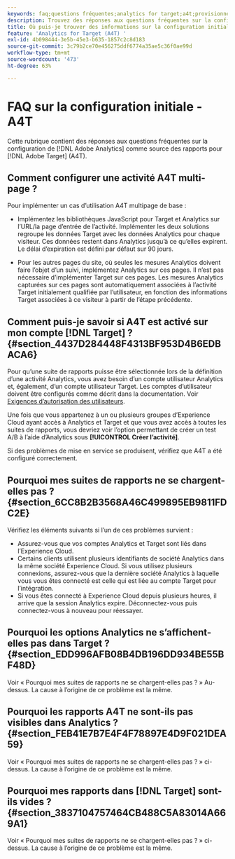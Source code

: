 ```yaml
---
keywords: faq;questions fréquentes;analytics for target;a4t;provisionnement;provisionnement;Adobe Experience Cloud
description: Trouvez des réponses aux questions fréquentes sur la configuration des activités Analytics pour  [!DNL Target] (A4T), which lets you use Analytics reporting for [!DNL Target] .
title: Où puis-je trouver des informations sur la configuration initiale d’A4T ?
feature: 'Analytics for Target (A4T) '
exl-id: 4b098444-3e5b-45e3-b635-1857c2c8d183
source-git-commit: 3c79b2ce70e456275ddf6774a35ae5c36f0ae99d
workflow-type: tm+mt
source-wordcount: '473'
ht-degree: 63%

---
```


# FAQ sur la configuration initiale - A4T

Cette rubrique contient des réponses aux questions fréquentes sur la configuration de [!DNL Adobe Analytics] comme source des rapports pour [!DNL Adobe Target] (A4T).

## Comment configurer une activité A4T multi-page ?

Pour implémenter un cas d’utilisation A4T multipage de base :

* Implémentez les bibliothèques JavaScript pour Target et Analytics sur l’URL/la page d’entrée de l’activité. Implémenter les deux solutions regroupe les données Target avec les données Analytics pour chaque visiteur. Ces données restent dans Analytics jusqu’à ce qu’elles expirent. Le délai d’expiration est défini par défaut sur 90 jours.

* Pour les autres pages du site, où seules les mesures Analytics doivent faire l’objet d’un suivi, implémentez Analytics sur ces pages. Il n’est pas nécessaire d’implémenter Target sur ces pages. Les mesures Analytics capturées sur ces pages sont automatiquement associées à l’activité Target initialement qualifiée par l’utilisateur, en fonction des informations Target associées à ce visiteur à partir de l’étape précédente.

## Comment puis-je savoir si A4T est activé sur mon compte [!DNL Target] ? {#section_4437D284448F4313BF953D4B6EDBACA6}

Pour qu’une suite de rapports puisse être sélectionnée lors de la définition d’une activité Analytics, vous avez besoin d’un compte utilisateur Analytics et, également, d’un compte utilisateur Target. Les comptes d’utilisateur doivent être configurés comme décrit dans la documentation. Voir [Exigences d’autorisation des utilisateurs](/help/c-integrating-target-with-mac/a4t/account-reqs.md#concept_4BC06CAB00BF46FF9362AFE98656B083).

Une fois que vous appartenez à un ou plusieurs groupes d’Experience Cloud ayant accès à Analytics et Target et que vous avez accès à toutes les suites de rapports, vous devriez voir l’option permettant de créer un test A/B à l’aide d’Analytics sous **[!UICONTROL Créer l’activité]**.

Si des problèmes de mise en service se produisent, vérifiez que A4T a été configuré correctement.

## Pourquoi mes suites de rapports ne se chargent-elles pas ? {#section_6CC8B2B3568A46C499895EB9811FDC2E}

Vérifiez les éléments suivants si l’un de ces problèmes survient :

* Assurez-vous que vos comptes Analytics et Target sont liés dans l’Experience Cloud.
* Certains clients utilisent plusieurs identifiants de société Analytics dans la même société Experience Cloud. Si vous utilisez plusieurs connexions, assurez-vous que la dernière société Analytics à laquelle vous vous êtes connecté est celle qui est liée au compte Target pour l’intégration.
* Si vous êtes connecté à Experience Cloud depuis plusieurs heures, il arrive que la session Analytics expire. Déconnectez-vous puis connectez-vous à nouveau pour réessayer.

## Pourquoi les options Analytics ne s’affichent-elles pas dans Target ? {#section_EDD996AFB08B4DB196DD934BE55BF48D}

Voir « Pourquoi mes suites de rapports ne se chargent-elles pas ? » Au-dessus. La cause à l’origine de ce problème est la même.

## Pourquoi les rapports A4T ne sont-ils pas visibles dans Analytics ? {#section_FEB41E7B7E4F4F78897E4D9F021DEA59}

Voir « Pourquoi mes suites de rapports ne se chargent-elles pas ? » ci-dessus. La cause à l’origine de ce problème est la même.

## Pourquoi mes rapports dans [!DNL Target] sont-ils vides ? {#section_3837104757464CB488C5A83014A669A1}

Voir « Pourquoi mes suites de rapports ne se chargent-elles pas ? » ci-dessus. La cause à l’origine de ce problème est la même.
